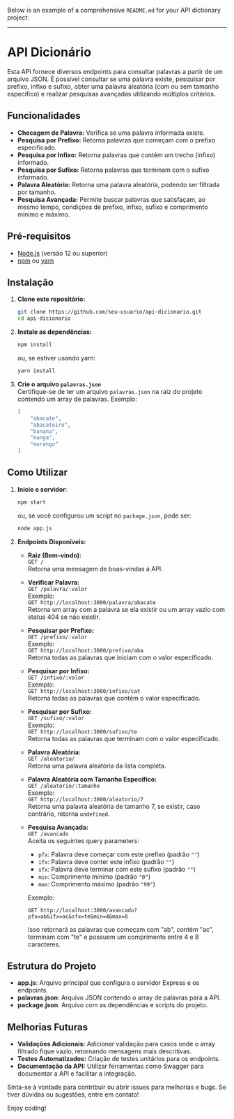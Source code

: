 Below is an example of a comprehensive `README.md` for your API dictionary project:

---

# API Dicionário

Esta API fornece diversos endpoints para consultar palavras a partir de um arquivo JSON. É possível consultar se uma palavra existe, pesquisar por prefixo, infixo e sufixo, obter uma palavra aleatória (com ou sem tamanho específico) e realizar pesquisas avançadas utilizando múltiplos critérios.

## Funcionalidades

- **Checagem de Palavra:** Verifica se uma palavra informada existe.
- **Pesquisa por Prefixo:** Retorna palavras que começam com o prefixo especificado.
- **Pesquisa por Infixo:** Retorna palavras que contém um trecho (infixo) informado.
- **Pesquisa por Sufixo:** Retorna palavras que terminam com o sufixo informado.
- **Palavra Aleatória:** Retorna uma palavra aleatória, podendo ser filtrada por tamanho.
- **Pesquisa Avançada:** Permite buscar palavras que satisfaçam, ao mesmo tempo, condições de prefixo, infixo, sufixo e comprimento mínimo e máximo.

## Pré-requisitos

- [Node.js](https://nodejs.org/en/) (versão 12 ou superior)
- [npm](https://www.npmjs.com/) ou [yarn](https://yarnpkg.com/)

## Instalação

1. **Clone este repositório:**

   ```bash
   git clone https://github.com/seu-usuario/api-dicionario.git
   cd api-dicionario
   ```

2. **Instale as dependências:**

   ```bash
   npm install
   ```

   ou, se estiver usando yarn:

   ```bash
   yarn install
   ```

3. **Crie o arquivo `palavras.json`**  
   Certifique-se de ter um arquivo `palavras.json` na raiz do projeto contendo um array de palavras. Exemplo:

   ```json
   [
       "abacate",
       "abacateiro",
       "banana",
       "manga",
       "morango"
   ]
   ```

## Como Utilizar

1. **Inicie o servidor**:

   ```bash
   npm start
   ```

   ou, se você configurou um script no `package.json`, pode ser:

   ```bash
   node app.js
   ```

2. **Endpoints Disponíveis:**
   
   - **Raiz (Bem-vindo):**  
     `GET /`  
     Retorna uma mensagem de boas-vindas à API.

   - **Verificar Palavra:**  
     `GET /palavra/:valor`  
     Exemplo:  
     `GET http://localhost:3000/palavra/abacate`  
     Retorna um array com a palavra se ela existir ou um array vazio com status 404 se não existir.

   - **Pesquisar por Prefixo:**  
     `GET /prefixo/:valor`  
     Exemplo:  
     `GET http://localhost:3000/prefixo/aba`  
     Retorna todas as palavras que iniciam com o valor especificado.

   - **Pesquisar por Infixo:**  
     `GET /infixo/:valor`  
     Exemplo:  
     `GET http://localhost:3000/infixo/cat`  
     Retorna todas as palavras que contém o valor especificado.

   - **Pesquisar por Sufixo:**  
     `GET /sufixo/:valor`  
     Exemplo:  
     `GET http://localhost:3000/sufixo/te`  
     Retorna todas as palavras que terminam com o valor especificado.

   - **Palavra Aleatória:**  
     `GET /aleatorio/`  
     Retorna uma palavra aleatória da lista completa.

   - **Palavra Aleatória com Tamanho Específico:**  
     `GET /aleatorio/:tamanho`  
     Exemplo:  
     `GET http://localhost:3000/aleatorio/7`  
     Retorna uma palavra aleatória de tamanho 7, se existir, caso contrário, retorna `undefined`.

   - **Pesquisa Avançada:**  
     `GET /avancado`  
     Aceita os seguintes query parameters:
     
     - `pfx`: Palavra deve começar com este prefixo (padrão `""`)
     - `ifx`: Palavra deve conter este infixo (padrão `""`)
     - `sfx`: Palavra deve terminar com este sufixo (padrão `""`)
     - `min`: Comprimento mínimo (padrão `"0"`)
     - `max`: Comprimento máximo (padrão `"99"`)
     
     Exemplo:  
     ```
     GET http://localhost:3000/avancado?pfx=ab&ifx=ac&sfx=te&min=4&max=8
     ```
     Isso retornará as palavras que começam com "ab", contém "ac", terminam com "te" e possuem um comprimento entre 4 e 8 caracteres.

## Estrutura do Projeto

- **app.js**: Arquivo principal que configura o servidor Express e os endpoints.
- **palavras.json**: Arquivo JSON contendo o array de palavras para a API.
- **package.json**: Arquivo com as dependências e scripts do projeto.

## Melhorias Futuras

- **Validações Adicionais:** Adicionar validação para casos onde o array filtrado fique vazio, retornando mensagens mais descritivas.
- **Testes Automatizados:** Criação de testes unitários para os endpoints.
- **Documentação da API:** Utilizar ferramentas como Swagger para documentar a API e facilitar a integração.

Sinta-se à vontade para contribuir ou abrir issues para melhorias e bugs. Se tiver dúvidas ou sugestões, entre em contato!

Enjoy coding!
